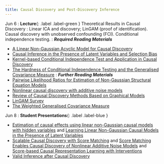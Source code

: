```yaml
---
title: Causal Discovery and Post-Discovery Inference
---
```


Jun 6
: **Lecture**{: .label .label-green } Theoretical Results in Causal Discovery
: Linear ICA and discovery; LinGAM (proof of identification). Causal discovery with unobserved confounding (FCI). Conditional independence testing.
: ***Required Reading Materials***
- [A Linear Non-Gaussian Acyclic Model for Causal Discovery](https://www.jmlr.org/papers/volume7/shimizu06a/shimizu06a.pdf)
- [Causal Inference in the Presence of Latent Variables and Selection Bias](https://arxiv.org/abs/1302.4983)
- [Kernel-based Conditional Independence Test and Application in Causal Discovery](https://arxiv.org/abs/1202.3775)
- [The Hardness of Conditional Independence Testing and the Generalised Covariance Measure](https://arxiv.org/abs/1804.07203)
: ***Further Reading Materials***
- [Pairwise Likelihood Ratios for Estimation of Non-Gaussian Structural Equation Models](https://www.cs.helsinki.fi/u/ahyvarin/papers/JMLR13.pdf)
- [Nonlinear causal discovery with additive noise models](https://papers.nips.cc/paper_files/paper/2008/hash/f7664060cc52bc6f3d620bcedc94a4b6-Abstract.html)
- [Review of Causal Discovery Methods Based on Graphical Models](https://www.frontiersin.org/articles/10.3389/fgene.2019.00524/full)
- [LinGAM Survey](https://drive.google.com/file/d/16QctkAnE55yoosGbA1flRCLmanKDbKfc/view)
- [The Weighted Generalised Covariance Measure](https://arxiv.org/abs/2111.04361)

Jun 8
: **Student Presentations**{: .label .label-blue }
- [Estimation of causal effects using linear non-Gaussian causal models with hidden variables](https://www.sciencedirect.com/science/article/pii/S0888613X08000212?ref=pdf_download&fr=RR-2&rr=7ac9e648994f97eb) and [Learning Linear Non-Gaussian Causal Models in the Presence of Latent Variables](https://jmlr.org/papers/volume21/19-260/19-260.pdf)
- [Scalable Causal Discovery with Score Matching](https://openreview.net/pdf?id=v56PHv_W2A) and [Score Matching Enables Causal Discovery of Nonlinear Additive Noise Models](https://proceedings.mlr.press/v162/rolland22a/rolland22a.pdf) and [Score-based Causal Representation Learning with Interventions](https://arxiv.org/abs/2301.08230)
- [Valid Inference after Causal Discovery](https://arxiv.org/abs/2208.05949)